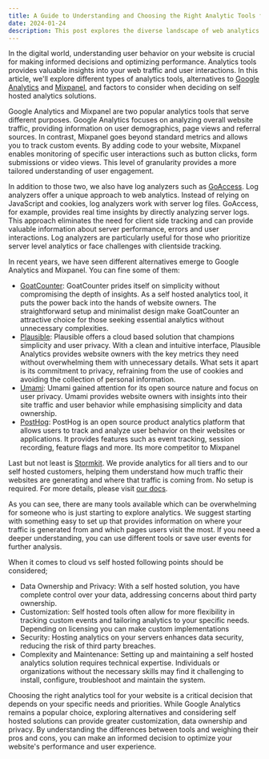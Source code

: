 ```yaml
---
title: A Guide to Understanding and Choosing the Right Analytic Tools for Your Website
date: 2024-01-24
description: This post explores the diverse landscape of web analytics tools, delving into alternatives like GoatCounter, Plausible, Umami, PostHog and Stormkit. Highlighting their unique features and emphasizing the growing importance of self hosted solutions.
---
```


In the digital world, understanding user behavior on your website is crucial for making informed decisions and optimizing performance. Analytics tools provides valuable insights into your web traffic and user interactions. In this article, we'll explore different types of analytics tools, alternatives to [Google Analytics](https://marketingplatform.google.com/about/analytics/) and [Mixpanel](https://mixpanel.com/), and factors to consider when deciding on self hosted analytics solutions.

Google Analytics and Mixpanel are two popular analytics tools that serve different purposes. Google Analytics focuses on analyzing overall website traffic, providing information on user demographics, page views and referral sources. In contrast, Mixpanel goes beyond standard metrics and allows you to track custom events. By adding code to your website, Mixpanel enables monitoring of specific user interactions such as button clicks, form submissions or video views. This level of granularity provides a more tailored understanding of user engagement.

In addition to those two, we also have log analyzers such as [GoAccess](https://goaccess.io/). Log analyzers offer a unique approach to web analytics. Instead of relying on JavaScript and cookies, log analyzers work with server log files. GoAccess, for example, provides real time insights by directly analyzing server logs. This approach eliminates the need for client side tracking and can provide valuable information about server performance, errors and user interactions. Log analyzers are particularly useful for those who prioritize server level analytics or face challenges with clientside tracking.

In recent years, we have seen different alternatives emerge to Google Analytics and Mixpanel. You can fine some of them:

- [GoatCounter](https://www.goatcounter.com/): GoatCounter prides itself on simplicity without compromising the depth of insights. As a self hosted analytics tool, it puts the power back into the hands of website owners. The straightforward setup and minimalist design make GoatCounter an attractive choice for those seeking essential analytics without unnecessary complexities.
- [Plausible](https://plausible.io/): Plausible offers a cloud based solution that champions simplicity and user privacy. With a clean and intuitive interface, Plausible Analytics provides website owners with the key metrics they need without overwhelming them with unnecessary details. What sets it apart is its commitment to privacy, refraining from the use of cookies and avoiding the collection of personal information.
- [Umami](https://umami.is/): Umami gained attention for its open source nature and focus on user privacy. Umami provides website owners with insights into their site traffic and user behavior while emphasising simplicity and data ownership.
- [PostHog](https://posthog.com/): PostHog is an open source product analytics platform that allows users to track and analyze user behavior on their websites or applications. It provides features such as event tracking, session recording, feature flags and more. Its more competitor to Mixpanel

Last but not least is [Stormkit](https://www.stormkit.io/). We provide analytics for all tiers and to our self hosted customers, helping them understand how much traffic their websites are generating and where that traffic is coming from. No setup is required. For more details, please visit [our docs](/docs/features/analytics).

As you can see, there are many tools available which can be overwhelming for someone who is just starting to explore analytics. We suggest starting with something easy to set up that provides information on where your traffic is generated from and which pages users visit the most. If you need a deeper understanding, you can use different tools or save user events for further analysis.

When it comes to cloud vs self hosted following points should be considered;

- Data Ownership and Privacy: With a self hosted solution, you have complete control over your data, addressing concerns about third party ownership.
- Customization: Self hosted tools often allow for more flexibility in tracking custom events and tailoring analytics to your specific needs. Depending on licensing you can make custom implementations
- Security: Hosting analytics on your servers enhances data security, reducing the risk of third party breaches.
- Complexity and Maintenance: Setting up and maintaining a self hosted analytics solution requires technical expertise. Individuals or organizations without the necessary skills may find it challenging to install, configure, troubleshoot and maintain the system.

Choosing the right analytics tool for your website is a critical decision that depends on your specific needs and priorities. While Google Analytics remains a popular choice, exploring alternatives and considering self hosted solutions can provide greater customization, data ownership and privacy. By understanding the differences between tools and weighing their pros and cons, you can make an informed decision to optimize your website's performance and user experience.
